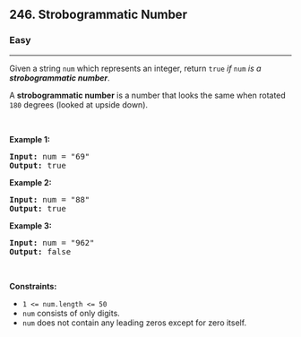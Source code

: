 <h2>246. Strobogrammatic Number</h2><h3>Easy</h3><hr><div><p>Given a string <code>num</code> which represents an integer, return <code>true</code> <em>if</em> <code>num</code> <em>is a <strong>strobogrammatic number</strong></em>.</p>

<p>A <strong>strobogrammatic number</strong> is a number that looks the same when rotated <code>180</code> degrees (looked at upside down).</p>

<p>&nbsp;</p>
<p><strong>Example 1:</strong></p>

<pre><strong>Input:</strong> num = "69"
<strong>Output:</strong> true
</pre>

<p><strong>Example 2:</strong></p>

<pre><strong>Input:</strong> num = "88"
<strong>Output:</strong> true
</pre>

<p><strong>Example 3:</strong></p>

<pre><strong>Input:</strong> num = "962"
<strong>Output:</strong> false
</pre>

<p>&nbsp;</p>
<p><strong>Constraints:</strong></p>

<ul>
	<li><code>1 &lt;= num.length &lt;= 50</code></li>
	<li><code>num</code> consists of only digits.</li>
	<li><code>num</code> does not contain any leading zeros except for zero itself.</li>
</ul>
</div>